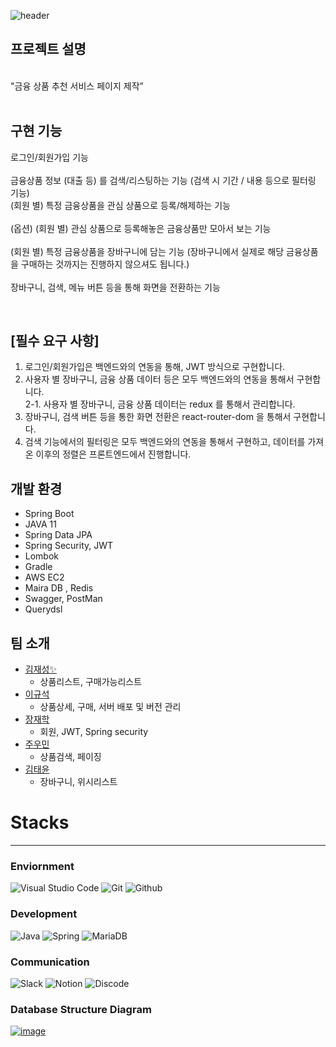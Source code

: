 ![header](https://capsule-render.vercel.app/api?type=cylinder&color=random&height=100&section=header&text=mini-project&fontSize=80)  



## 프로젝트 설명
<br>
"금융 상품 추천 서비스 페이지 제작”
<br>
<br>

## 구현 기능
로그인/회원가입 기능<br>
<br>
금융상품 정보 (대출 등) 를 검색/리스팅하는 기능 (검색 시 기간 / 내용 등으로 필터링 기능)<br>
(회원 별) 특정 금융상품을 관심 상품으로 등록/해제하는 기능<br>
<br>
(옵션) (회원 별) 관심 상품으로 등록해놓은 금융상품만 모아서 보는 기능<br>
<br>
(회원 별) 특정 금융상품을 장바구니에 담는 기능 (장바구니에서 실제로 해당 금융상품을 구매하는 것까지는 진행하지 않으셔도 됩니다.) <br> <br>장바구니, 검색, 메뉴 버튼 등을 통해 화면을 전환하는 기능

<br>

## [필수 요구 사항]

1. 로그인/회원가입은 백엔드와의 연동을 통해, JWT 방식으로 구현합니다.
2. 사용자 별 장바구니, 금융 상품 데이터 등은 모두 백엔드와의 연동을 통해서 구현합니다.<br>
2-1. 사용자 별 장바구니, 금융 상품 데이터는 redux 를 통해서 관리합니다.
3. 장바구니, 검색 버튼 등을 통한 화면 전환은 react-router-dom 을 통해서 구현합니다.
4. 검색 기능에서의 필터링은 모두 백엔드와의 연동을 통해서 구현하고, 데이터를 가져온 이후의 정렬은 프론트엔드에서 진행합니다.

## 개발 환경

- Spring Boot
- JAVA 11
- Spring Data JPA
- Spring Security, JWT
- Lombok
- Gradle
- AWS EC2
- Maira DB , Redis
- Swagger, PostMan
- Querydsl


## 팀 소개

- [김재성✨](https://github.com/kimjaeseong1)
  - 상품리스트, 구매가능리스트
- [이규석](https://github.com/cutegyuseok)
  - 상품상세, 구매, 서버 배포 및 버전 관리
- [장재학](https://github.com/superb-Jay)
  - 회원, JWT, Spring security
- [주우민](https://github.com/zoomin3022)
  - 상품검색, 페이징
- [김태윤](https://github.com/lala9663)
  - 장바구니, 위시리스트  


# Stacks
-------
### Enviornment
![Visual Studio Code](https://img.shields.io/badge/Visual%20Studio%20Code-007ACC?style=for-the-badge&logo=Visual%20Studio%20Code&logoColor=white)
![Git](https://img.shields.io/badge/Git-F05032?style=for-the-badge&logo=Git&logoColor=white)
![Github](https://img.shields.io/badge/GitHub-181717?style=for-the-badge&logo=GitHub&logoColor=white)             

### Development
![Java](https://img.shields.io/badge/Java-007396.svg?&style=for-the-badge&logo=Java&logoColor=white)
![Spring](https://img.shields.io/badge/Spring-6DB33F.svg?&style=for-the-badge&logo=Spring&logoColor=white)
![MariaDB](https://img.shields.io/badge/MariaDB-4479A1.svg?&style=for-the-badge&logo=MairaDB&logoColor=white)
 

### Communication
![Slack](https://img.shields.io/badge/Slack-4A154B?style=for-the-badge&logo=Slack&logoColor=white)
![Notion](https://img.shields.io/badge/Notion-000000?style=for-the-badge&logo=Notion&logoColor=white)
![Discode](https://img.shields.io/badge/Discord-5865F2?style=for-the-badge&logo=discord&logoColor=white)

### Database Structure Diagram
[![image](https://user-images.githubusercontent.com/103543611/221112519-f19455aa-7bce-4e56-bdb8-c9c53e40d7f6.png)](https://www.erdcloud.com/p/sqE33X5EfhiQHWfX2)
